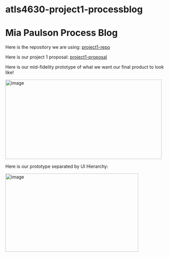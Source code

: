 # atls4630-project1-processblog
# Mia Paulson Process Blog

Here is the repository we are using:
[project1-repo](https://github.com/CDAWGSWAGMAN/ATLS-4630-Project-1)

Here is our project 1 proposal:
[project1-proposal](https://o365coloradoedu-my.sharepoint.com/:w:/g/personal/mipa2824_colorado_edu/EX9IurRvKKdLlSEHVn_e0GcB2Sgf49iyLpLMWYlKwDj0Wg?e=qd1BOs)


Here is our mid-fidelity prototype of what we want our final product to look like!

<img width="488" height="247.66" alt="image" src="https://github.com/user-attachments/assets/c3927da6-c918-449c-80b4-487969958b02" />

Here is our prototype separated by UI Hierarchy:

<img width="414.66" height="244.66" alt="image" src="https://github.com/user-attachments/assets/f35f667a-6db3-45e7-a9b8-e782d400ebf5" />
